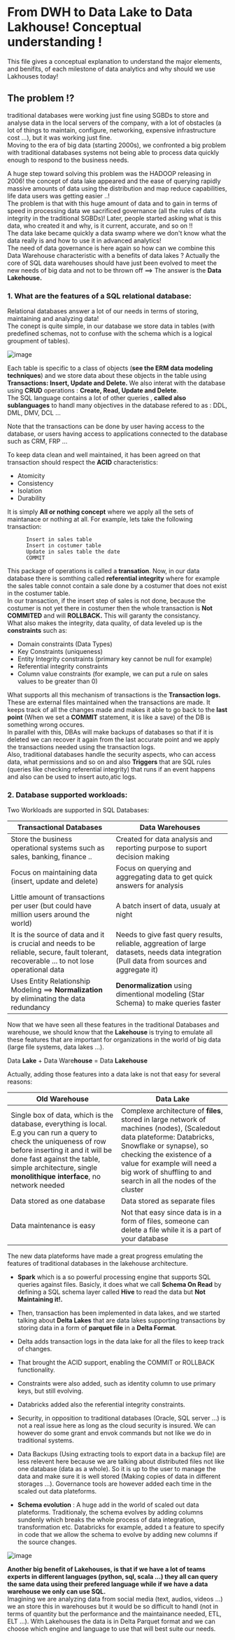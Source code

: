 # From DWH to Data Lake to Data Lakhouse! Conceptual understanding !

This file gives a conceptual explanation to understand the major elements, and benifits, of each milestone of data analytics and why should we use Lakhouses today!

## The problem !?

traditional databases were working just fine using SGBDs to store and analyse data in the local servers of the company, with a lot of obstacles (a lot of things to maintain, configure, networking, expensive infrastructure cost ...), but it was working just fine.  
Moving to the era of big data (starting 2000s), we confronted a big problem with traditional databases systems not being able to process data quickly enough to respond to the business needs.  

A huge step toward solving this problem was the HADOOP releasing in 2006! the concept of data lake appeared and the ease of querying rapidly massive amounts of data using the distribution and map reduce capabilities, life data users was getting easier ..!  
The problem is that with this huge amount of data and to gain in terms of speed in processing data we sacrificed governance (all the rules of data integrity in the traditional SGBDs)! Later, people started asking what is this data, who created it and why, is it current, accurate, and so on !!  
The data lake became quickly a data swamp where we don't know what the data really is and how to use it in advanced analytics!  
The need of data governance is here again so how can we combine this Data Warehouse characteristic with a benefits of data lakes ? Actually the core of SQL data warehouses should have just been evolved to meet the new needs of big data and not to be thrown off ==> The answer is the **Data Lakehouse.**  

### 1. What are the features of a SQL relational database:  

Relational databases answer a lot of our needs in terms of storing, maintaining and analyzing data!  
The conept is quite simple, in our database we store data in tables (with predefined schemas, not to confuse with the schema which is a logical groupment of tables).  

![image](https://github.com/ZACKHADD/Data_Codes_Steps/assets/59281379/1181d918-974b-4609-9f2b-f1ba43832389)  

Each table is specific to a class of objects (**see the ERM data modeling techniques**) and we store data about these objects in the table using **Transactions: Insert, Update and Delete.** We also interat with the database using **CRUD** operations : **Create, Read, Update and Delete**.  
The SQL language contains a lot of other queries , **called also sublanguages** to handl many objectives in the database refered to as : DDL, DML, DMV, DCL ...  

Note that the transactions can be done by user having access to the database, or users having access to applications connected to the database such as CRM, FRP ...  

To keep data clean and well maintained, it has been agreed on that transaction should respect the **ACID** characteristics:  
- Atomicity
- Consistency
- Isolation
- Durability

It is simply **All or nothing concept** where we apply all the sets of maintanace or nothing at all. For example, lets take the following transaction:  

```
      Insert in sales table
      Insert in costumer table
      Update in sales table the date
      COMMIT
```
This package of operations is called a **transation**. Now, in our data database there is somthing called **referential integrity** where for example the sales table connot contain a sale done by a costumer that does not exist in the costumer table.  
In our transaction, if the insert step of sales is not done, because the costumer is not yet there in costumer then the whole transaction is **Not COMMITED** and will **ROLLBACK.** This will garanty the consistancy.  
What also makes the integrity, data quality, of data leveled up is the **constraints** such as:  
- Domain constraints (Data Types)
- Key Constraints (uniqueness)
- Entity Integrity constraints (primary key cannot be null for example)
- Referential integrity constraints
- Column value constraints (for example, we can put a rule on sales values to be greater than 0)

What supports all this mechanism of transactions is the **Transaction logs.** These are external files maintained when the transactions are made. It keeps track of all the changes made and makes it able to go back to the **last point** (When we set a **COMMIT** statement, it is like a save) of the DB is something wrong occures.  
In parallel with this, DBAs will make backups of databases so that if it is deleted we can recover it again from the last accurate point and we apply the transactions needed using the transaction logs.  
Also, traditional databases handle the security aspects, who can access data, what permissions and so on and also **Triggers** that are SQL rules (queries like checking referential integrity) that runs if an event happens and also can be used to insert auto,atic logs.  

### 2. Database supported workloads:

Two Workloads are supported in SQL Databases:  

| Transactional Databases | Data Warehouses |
| --- | --- |
|Store the business operational systems such as sales, banking, finance ..| Created for data analysis and reporting purpose to suport decision making| 
|Focus on maintaining data (insert, update and delete)|Focus on querying and aggregating data to get quick answers for analysis|
|Little amount of transactions per user (but could have million users around the world)|A batch insert of data, usualy at night|
|It is the source of data and it is crucial and needs to be reliable, secure, fault tolerant, recoverable ... to not lose operational data|Needs to give fast query results, reliable, aggreation of large datasets, needs data integration (Pull data from sources and aggregate it)|
|Uses Entity Relationship Modeling ==> **Normalization** by eliminating the data redundancy|**Denormalization** using dimentional modeling (Star Schema) to make queries faster|

Now that we have seen all these features in the traditional Databases and warehouse, we should know that the **Lakehouse** is trying to emulate all these features that are important for organizations in the world of big data (large file systems, data lakes ...).  

Data **Lake** + Data Ware**house** = Data **Lakehouse**  

Actually, adding those features into a data lake is not that easy for several reasons: 

|Old Warehouse|Data Lake|
|---|---|
|Single box of data, which is the database, everything is local. E.g you can run a query to check the uniqueness of row before inserting it and it will be done fast against the table, simple architecture, single **monolithique interface**, no network needed|Complexe architecture of **files**, stored in large network of machines (nodes), (Scaledout data plateforme: Databricks, Snowflake or synapse), so checking the existence of a value for example will need a big work of shuffling to and search in all the nodes of the cluster|
|Data stored as one database|Data stored as separate files|
|Data maintenance is easy|Not that easy since data is in a form of files, someone can delete a file while it is a part of your database|

The new data plateforms have made a great progress emulating the features of traditional databases in the lakehouse architecture.  

- **Spark** which is a so powerful processing engine that supports SQL queries against files. Basicly, it does what we call **Schema On Read** by defining a SQL schema layer called **Hive** to read the data but **Not Maintaining it!.**  

- Then, transaction has been implemented in data lakes, and we started talking about **Delta Lakes** that are data lakes supporting transactions by storing data in a form of **parquet file** in a **Delta Format**.
- Delta adds transaction logs in the data lake for all the files to keep track of changes.
- That brought the ACID support, enabling the COMMIT or ROLLBACK functionality.
- Constraints were also added, such as identity column to use primary keys, but still evolving.
- Databricks added also the referential integrity constraints.
- Security, in opposition to traditional databases (Oracle, SQL server ...) is not a real issue here as long as the cloud security is insured. We can however do some grant and envok commands but not like we do in traditional systems.
- Data Backups (Using extracting tools to export data in a backup file) are less relevent here because we are talking about distributed files not like one database (data as a whole). So it is up to the user to manage the data and make sure it is well stored (Making copies of data in different storages ...). Governance tools are however added each time in the scaled out data plateforms.
- **Schema evolution** : A huge add in the world of scaled out data plateforms. Traditionaly, the schema evolves by adding columns sundenly which breaks the whole process of data integration, transformation etc. Databricks for example, added t a feature to specify in code that we allow the schema to evolve by adding new columns if the source changes.

![image](https://github.com/ZACKHADD/Data_Codes_Steps/assets/59281379/43a0ebea-ea3e-4c54-b261-0f49dea5ee84)

**Another big benefit of Lakehouses, is that if we have a  lot of teams experts in different languages (python, sql, scala ...) they all can query the same data using their prefered language while if we have a data warehouse we only can use SQL.**  
Imagining we are analyzing data from social media (text, audios, videos ...) we an store this in warehouses but it would be so difficult to handl (not in terms of quantity but the performance and the maintainance needed, ETL, ELT ...). With Lakehouses the data is in Delta Parquet format and we can choose which engine and language to use that will best suite our needs.  

